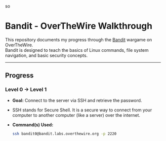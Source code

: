so
# Bandit - OverTheWire Walkthrough

This repository documents my progress through the [Bandit](https://overthewire.org/wargames/bandit/) wargame on OverTheWire.  
Bandit is designed to teach the basics of Linux commands, file system navigation, and basic security concepts.

---

## Progress

### Level 0 → Level 1
- **Goal:** Connect to the server via SSH and retrieve the password.
- SSH stands for Secure Shell.
It is a secure way to connect from your computer to another computer (like a server) over the internet.

- **Command(s) Used:**
  ```bash
  ssh bandit0@bandit.labs.overthewire.org -p 2220
